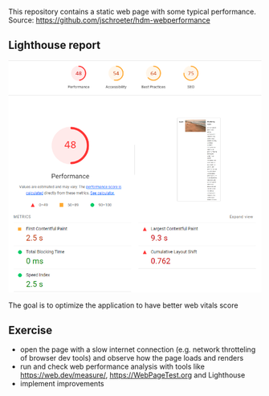This repository contains a static web page with some typical performance. Source: https://github.com/jschroeter/hdm-webperformance

## Lighthouse report

![lighthouse report](image.png)

The goal is to optimize the application to have better web vitals score

## Exercise

- open the page with a slow internet connection (e.g. network throtteling of browser dev tools) and observe how the page loads and renders
- run and check web performance analysis with tools like https://web.dev/measure/, https://WebPageTest.org and Lighthouse
- implement improvements
